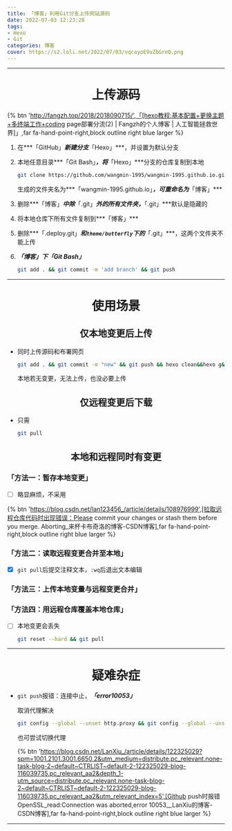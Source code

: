 ```yaml
---
title: 「博客」利用Git分支上传网站源码
date: 2022-07-03 12:23:28
tags:
- Hexo
- Git
categories: 博客
cover: https://s2.loli.net/2022/07/03/vqcayoE9uZbGreQ.png 
---
```




---

# <center>上传源码

{% btn 'http://fangzh.top/2018/2018090715/',「[hexo教程:基本配置+更换主题+多终端工作+coding page部署分流(2) | Fangzh的个人博客 | 人工智能拯救世界]」,far fa-hand-point-right,block outline right blue larger %}

1. 在***「GitHub」***新建分支***「Hexo」***，并设置为默认分支

2. 本地任意目录***「Git Bash」***，将***「Hexo」***分支的仓库复制到本地

   ~~~bash
   git clone https://github.com/wangmin-1995/wangmin-1995.github.io.git
   ~~~

   生成的文件夹名为***「wangmin-1995.github.io」***，可重命名为***「博客」***

3. 删除***「博客」***中除***「.git」***外的所有文件夹，***「.git」***默认是隐藏的

4. 将本地仓库下所有文件复制到***「博客」***

5. 删除***「.deploy.git」***和`theme/butterfly`下的***「.git」***，这两个文件夹不能上传

6. ***「博客」***下***「Git Bash」***

   ~~~bash
   git add . && git commit -m 'add branch' && git push
   ~~~


---

# <center>使用场景

## <center>仅本地变更后上传

-  同时上传源码和布署网页

   ~~~bash
   git add . && git commit -m "new" && git push && hexo clean&&hexo g&&hexo d
   ~~~
   
   本地若无变更，无法上传，也没必要上传


## <center>仅远程变更后下载

- 只需

  ~~~bash
  git pull
  ~~~
  

## <center>本地和远程同时有变更

### 「方法一：暂存本地变更」

- [ ] 略显麻烦，不采用

{% btn 'https://blog.csdn.net/lan123456_/article/details/108976999',[拉取远程仓库代码时出现错误：Please commit your changes or stash them before you merge. Aborting_来杯卡布奇洛的博客-CSDN博客],far fa-hand-point-right,block outline right blue larger %}

### 「方法二：读取远程变更合并至本地」

- [x] `git pull`后提交注释文本，`:wq`后退出文本编辑

### 「方法三：上传本地变量与远程变更合并」

### 「方法四：用远程仓库覆盖本地仓库」

- [ ] 本地变更会丢失

  ~~~bash
  git reset --hard && git pull
  ~~~

---

# <center>疑难杂症

- `git push`报错：连接中止，***「error10053」***

  取消代理解决

  ~~~bash
  git config --global --unset http.proxy && git config --global --unset https.proxy
  ~~~

  也可尝试切换代理

  {% btn 'https://blog.csdn.net/LanXiu_/article/details/122325029?spm=1001.2101.3001.6650.2&utm_medium=distribute.pc_relevant.none-task-blog-2~default~CTRLIST~default-2-122325029-blog-116039735.pc_relevant_aa2&depth_1-utm_source=distribute.pc_relevant.none-task-blog-2~default~CTRLIST~default-2-122325029-blog-116039735.pc_relevant_aa2&utm_relevant_index=5',[Github push时报错 OpenSSL_read:Connection was aborted,error 10053__LanXiu的博客-CSDN博客],far fa-hand-point-right,block outline right blue larger %}


---

